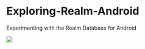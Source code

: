 # Exploring-Realm-Android
Experimenting with the Realm Database for Android


![](https://media.giphy.com/media/3o7WIGfX4FgFyUdpv2/giphy.gif)

